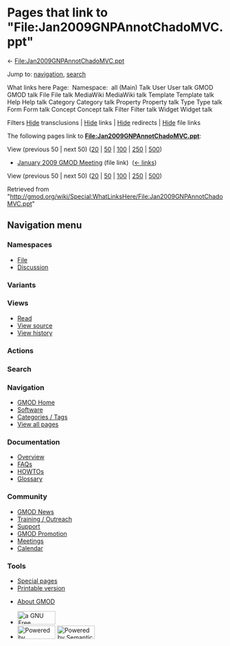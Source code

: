 <div id="mw-page-base" class="noprint">

</div>

<div id="mw-head-base" class="noprint">

</div>

<div id="content" class="mw-body" role="main">

<span id="top"></span>

<div id="mw-js-message" style="display:none;">

</div>



# <span dir="auto">Pages that link to "File:Jan2009GNPAnnotChadoMVC.ppt"</span>

<div id="bodyContent">

<div id="contentSub">

←
[File:Jan2009GNPAnnotChadoMVC.ppt](/wiki/File:Jan2009GNPAnnotChadoMVC.ppt "File:Jan2009GNPAnnotChadoMVC.ppt")

</div>

<div id="jump-to-nav" class="mw-jump">

Jump to: [navigation](#mw-navigation), [search](#p-search)

</div>

<div id="mw-content-text">

What links here Page:  Namespace:  all (Main) Talk User User talk GMOD
GMOD talk File File talk MediaWiki MediaWiki talk Template Template talk
Help Help talk Category Category talk Property Property talk Type Type
talk Form Form talk Concept Concept talk Filter Filter talk Widget
Widget talk

Filters
[Hide](/mediawiki/index.php?title=Special:WhatLinksHere/File:Jan2009GNPAnnotChadoMVC.ppt&hidetrans=1 "Special:WhatLinksHere/File:Jan2009GNPAnnotChadoMVC.ppt")
transclusions \|
[Hide](/mediawiki/index.php?title=Special:WhatLinksHere/File:Jan2009GNPAnnotChadoMVC.ppt&hidelinks=1 "Special:WhatLinksHere/File:Jan2009GNPAnnotChadoMVC.ppt")
links \|
[Hide](/mediawiki/index.php?title=Special:WhatLinksHere/File:Jan2009GNPAnnotChadoMVC.ppt&hideredirs=1 "Special:WhatLinksHere/File:Jan2009GNPAnnotChadoMVC.ppt")
redirects \|
[Hide](/mediawiki/index.php?title=Special:WhatLinksHere/File:Jan2009GNPAnnotChadoMVC.ppt&hideimages=1 "Special:WhatLinksHere/File:Jan2009GNPAnnotChadoMVC.ppt")
file links

The following pages link to
**[File:Jan2009GNPAnnotChadoMVC.ppt](/wiki/File:Jan2009GNPAnnotChadoMVC.ppt "File:Jan2009GNPAnnotChadoMVC.ppt")**:

View (previous 50 \| next 50)
([20](/mediawiki/index.php?title=Special:WhatLinksHere/File:Jan2009GNPAnnotChadoMVC.ppt&limit=20 "Special:WhatLinksHere/File:Jan2009GNPAnnotChadoMVC.ppt")
\|
[50](/mediawiki/index.php?title=Special:WhatLinksHere/File:Jan2009GNPAnnotChadoMVC.ppt&limit=50 "Special:WhatLinksHere/File:Jan2009GNPAnnotChadoMVC.ppt")
\|
[100](/mediawiki/index.php?title=Special:WhatLinksHere/File:Jan2009GNPAnnotChadoMVC.ppt&limit=100 "Special:WhatLinksHere/File:Jan2009GNPAnnotChadoMVC.ppt")
\|
[250](/mediawiki/index.php?title=Special:WhatLinksHere/File:Jan2009GNPAnnotChadoMVC.ppt&limit=250 "Special:WhatLinksHere/File:Jan2009GNPAnnotChadoMVC.ppt")
\|
[500](/mediawiki/index.php?title=Special:WhatLinksHere/File:Jan2009GNPAnnotChadoMVC.ppt&limit=500 "Special:WhatLinksHere/File:Jan2009GNPAnnotChadoMVC.ppt"))

- [January 2009 GMOD
  Meeting](/wiki/January_2009_GMOD_Meeting "January 2009 GMOD Meeting")
  (file link) ‎ <span class="mw-whatlinkshere-tools">([←
  links](/mediawiki/index.php?title=Special:WhatLinksHere&target=January+2009+GMOD+Meeting "Special:WhatLinksHere"))</span>

View (previous 50 \| next 50)
([20](/mediawiki/index.php?title=Special:WhatLinksHere/File:Jan2009GNPAnnotChadoMVC.ppt&limit=20 "Special:WhatLinksHere/File:Jan2009GNPAnnotChadoMVC.ppt")
\|
[50](/mediawiki/index.php?title=Special:WhatLinksHere/File:Jan2009GNPAnnotChadoMVC.ppt&limit=50 "Special:WhatLinksHere/File:Jan2009GNPAnnotChadoMVC.ppt")
\|
[100](/mediawiki/index.php?title=Special:WhatLinksHere/File:Jan2009GNPAnnotChadoMVC.ppt&limit=100 "Special:WhatLinksHere/File:Jan2009GNPAnnotChadoMVC.ppt")
\|
[250](/mediawiki/index.php?title=Special:WhatLinksHere/File:Jan2009GNPAnnotChadoMVC.ppt&limit=250 "Special:WhatLinksHere/File:Jan2009GNPAnnotChadoMVC.ppt")
\|
[500](/mediawiki/index.php?title=Special:WhatLinksHere/File:Jan2009GNPAnnotChadoMVC.ppt&limit=500 "Special:WhatLinksHere/File:Jan2009GNPAnnotChadoMVC.ppt"))

</div>

<div class="printfooter">

Retrieved from
"<http://gmod.org/wiki/Special:WhatLinksHere/File:Jan2009GNPAnnotChadoMVC.ppt>"

</div>

<div id="catlinks" class="catlinks catlinks-allhidden">

</div>

<div class="visualClear">

</div>

</div>

</div>

<div id="mw-navigation">

## Navigation menu

<div id="mw-head">



<div id="left-navigation">

<div id="p-namespaces" class="vectorTabs" role="navigation"
aria-labelledby="p-namespaces-label">

### Namespaces

- <span id="ca-nstab-image"><a href="/wiki/File:Jan2009GNPAnnotChadoMVC.ppt" accesskey="c"
  title="View the file page [c]">File</a></span>
- <span id="ca-talk"><a
  href="/mediawiki/index.php?title=File_talk:Jan2009GNPAnnotChadoMVC.ppt&amp;action=edit&amp;redlink=1"
  accesskey="t"
  title="Discussion about the content page [t]">Discussion</a></span>

</div>

<div id="p-variants" class="vectorMenu emptyPortlet" role="navigation"
aria-labelledby="p-variants-label">

### 

### Variants[](#)

<div class="menu">

</div>

</div>

</div>

<div id="right-navigation">

<div id="p-views" class="vectorTabs" role="navigation"
aria-labelledby="p-views-label">

### Views

- <span id="ca-view">[Read](/wiki/File:Jan2009GNPAnnotChadoMVC.ppt)</span>
- <span id="ca-viewsource"><a
  href="/mediawiki/index.php?title=File:Jan2009GNPAnnotChadoMVC.ppt&amp;action=edit"
  accesskey="e" title="This page is protected.
  You can view its source [e]">View source</a></span>
- <span id="ca-history"><a
  href="/mediawiki/index.php?title=File:Jan2009GNPAnnotChadoMVC.ppt&amp;action=history"
  accesskey="h" title="Past revisions of this page [h]">View history</a></span>

</div>

<div id="p-cactions" class="vectorMenu emptyPortlet" role="navigation"
aria-labelledby="p-cactions-label">

### Actions[](#)

<div class="menu">

</div>

</div>

<div id="p-search" role="search">

### Search

<div id="simpleSearch">

</div>

</div>

</div>

</div>

<div id="mw-panel">

<div id="p-logo" role="banner">

<a href="/wiki/Main_Page"
style="background-image: url(http://gmod.org/images/GMOD-cogs.png);"
title="Visit the main page"></a>

</div>

<div id="p-Navigation" class="portal" role="navigation"
aria-labelledby="p-Navigation-label">

### Navigation

<div class="body">

- <span id="n-GMOD-Home">[GMOD Home](/wiki/Main_Page)</span>
- <span id="n-Software">[Software](/wiki/GMOD_Components)</span>
- <span id="n-Categories-.2F-Tags">[Categories /
  Tags](/wiki/Categories)</span>
- <span id="n-View-all-pages">[View all
  pages](/wiki/Special:AllPages)</span>

</div>

</div>

<div id="p-Documentation" class="portal" role="navigation"
aria-labelledby="p-Documentation-label">

### Documentation

<div class="body">

- <span id="n-Overview">[Overview](/wiki/Overview)</span>
- <span id="n-FAQs">[FAQs](/wiki/Category:FAQ)</span>
- <span id="n-HOWTOs">[HOWTOs](/wiki/Category:HOWTO)</span>
- <span id="n-Glossary">[Glossary](/wiki/Glossary)</span>

</div>

</div>

<div id="p-Community" class="portal" role="navigation"
aria-labelledby="p-Community-label">

### Community

<div class="body">

- <span id="n-GMOD-News">[GMOD News](/wiki/GMOD_News)</span>
- <span id="n-Training-.2F-Outreach">[Training /
  Outreach](/wiki/Training_and_Outreach)</span>
- <span id="n-Support">[Support](/wiki/Support)</span>
- <span id="n-GMOD-Promotion">[GMOD
  Promotion](/wiki/GMOD_Promotion)</span>
- <span id="n-Meetings">[Meetings](/wiki/Meetings)</span>
- <span id="n-Calendar">[Calendar](/wiki/Calendar)</span>

</div>

</div>

<div id="p-tb" class="portal" role="navigation"
aria-labelledby="p-tb-label">

### Tools

<div class="body">

- <span id="t-specialpages"><a href="/wiki/Special:SpecialPages" accesskey="q"
  title="A list of all special pages [q]">Special pages</a></span>
- <span id="t-print"><a
  href="/mediawiki/index.php?title=Special:WhatLinksHere/File:Jan2009GNPAnnotChadoMVC.ppt&amp;printable=yes"
  rel="alternate" accesskey="p"
  title="Printable version of this page [p]">Printable version</a></span>

</div>

</div>

</div>

</div>

<div id="footer" role="contentinfo">

- <span id="footer-places-about">[About
  GMOD](/wiki/GMOD:About "GMOD:About")</span>

<!-- -->

- <span id="footer-copyrightico">[<img src="http://www.gnu.org/graphics/gfdl-logo-small.png" width="88"
  height="31" alt="a GNU Free Documentation License" />](http://www.gnu.org/licenses/fdl-1.3.html)</span>
- <span id="footer-poweredbyico">[<img src="/mediawiki/skins/common/images/poweredby_mediawiki_88x31.png"
  width="88" height="31" alt="Powered by MediaWiki" />](//www.mediawiki.org/)
  [<img
  src="/mediawiki/extensions/SemanticMediaWiki/includes/../resources/images/smw_button.png"
  width="88" height="31" alt="Powered by Semantic MediaWiki" />](https://www.semantic-mediawiki.org/wiki/Semantic_MediaWiki)</span>

<div style="clear:both">

</div>

</div>
